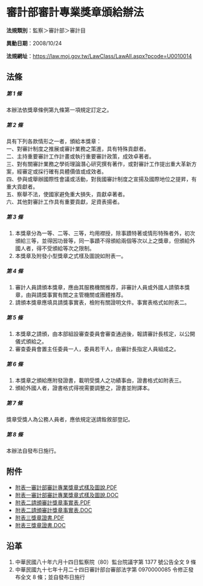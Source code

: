 # 審計部審計專業獎章頒給辦法


**法規類別**：監察＞審計部＞審計目

**異動日期**：2008/10/24  

**法規網址**：https://law.moj.gov.tw/LawClass/LawAll.aspx?pcode=U0010014



## 法條
##### 第 1 條
本辦法依獎章條例第九條第一項規定訂定之。

##### 第 2 條
具有下列各款情形之一者，頒給本獎章：  
一、對審計制度之推展或審計業務之策進，具有特殊貢獻者。  
二、主持重要審計工作計畫或執行重要審計政策，成效卓著者。  
三、對有關審計業務之學術理論潛心研究撰有著作，或對審計工作提出重大革新方案，經審定或採行確有具體價值或成效者。  
四、參與或舉辦國際性會議或活動，對我國審計制度之宣揚及國際地位之提昇，有重大貢獻者。  
五、察舉不法，使國家避免重大損失，貢獻卓著者。  
六、其他對審計工作具有重要貢獻，足資表揚者。

##### 第 3 條
1. 本獎章分為一等、二等、三等，均用襟授，除事蹟特著或情形特殊者外，初次頒給三等，並得因功晉等，同一事蹟不得頒給兩個等次以上之獎章，但頒給外國人者，得不受頒給等次之限制。
1. 本獎章及附發小型獎章之式樣及圖說如附表一。

##### 第 4 條
1. 審計人員請頒本獎章，應由其服務機關推荐，非審計人員或外國人請領本獎章，由與請獎事實有關之主管機關或團體推荐。
1. 請頒本獎章應填具請獎事實表，檢附有關證明文件。事實表格式如附表二。

##### 第 5 條
1. 本獎章之請頒，由本部組設審查委員會審查通過後，報請審計長核定，以公開儀式頒給之。
1. 審查委員會置主任委員一人，委員若干人，由審計長指定人員組成之。

##### 第 6 條
1. 本獎章之頒給應附發證書，載明受獎人之功績事由，證書格式如附表三。
1. 頒給外國人者，證書格式得視需要調整之，證書並附譯本。

##### 第 7 條
獎章受獎人為公務人員者，應依規定送請銓敘部登記。

##### 第 8 條
本辦法自發布日施行。
## 附件
* [附表一審計部審計專業獎章式樣及圖說.PDF](https://law.moj.gov.tw/LawClass/LawGetFile.ashx?FileId=0000234549)
* [附表一審計部審計專業獎章式樣及圖說.DOC](https://law.moj.gov.tw/LawClass/LawGetFile.ashx?FileId=0000058726)
* [附表二請頒審計獎章事實表.PDF](https://law.moj.gov.tw/LawClass/LawGetFile.ashx?FileId=0000234550)
* [附表二請頒審計獎章事實表.DOC](https://law.moj.gov.tw/LawClass/LawGetFile.ashx?FileId=0000058727)
* [附表三獎章證書.PDF](https://law.moj.gov.tw/LawClass/LawGetFile.ashx?FileId=0000234551)
* [附表三獎章證書.DOC](https://law.moj.gov.tw/LawClass/LawGetFile.ashx?FileId=0000058728)
## 沿革
1. 中華民國八十年六月十四日監察院（80）監台院議字第 1377 號公告全文 9  條
1. 中華民國九十七年十月二十四日審計部台審部法字第 0970000085 令修正發布全文 8  條；並自發布日施行

